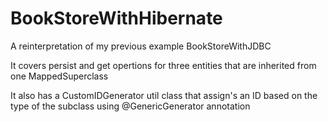 # BookStoreWithHibernate
 
 A reinterpretation of my previous example BookStoreWithJDBC
 
 It covers persist and get opertions for three entities that are inherited from one MappedSuperclass
 
 It also has a CustomIDGenerator util class that assign's an ID based on the type of the subclass using @GenericGenerator annotation
